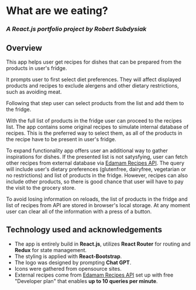 # What are we eating? 
### _A **React.js** portfolio project by Robert Subdysiak_

## Overview

This app helps user get recipes for dishes that can be prepared from the products in user's fridge.

It prompts user to first select diet preferences. They will affect displayed products and recipes to exclude alergens and other dietary restrictions, such as avoiding meat.

Following that step user can select products from the list and add them to the fridge.

With the full list of products in the fridge user can proceed to the recipes list. The app contains some original recipes to simulate internal database of recipes. This is the preferred way to select them, as all of the products in the recipe have to be present in user's fridge.

To expand functionality app offers user an additional way to gather inspirations for dishes. If the presented list is not satysfying, user can fetch other recipes from external database via [Edamam Recipes API](https://www.edamam.com/). The query will include user's dietary preferences (glutenfree, dairyfree, vegetarian or no restrictions) and list of products in the fridge. However, recipes can also include other products, so there is good chance that user will have to pay the visit to the grocery store.

To avoid losing information on reloads, the list of products in the fridge and list of recipes from API are stored in browser's local storage. At any moment user can clear all of the information with a press of a button.

## Technology used and acknowledgements

* The app is entirely build in **React.js**, utilizes **React Router** for routing and **Redux** for state management.
* The styling is applied with **React-Bootstrap**.
* The logo was designed by prompting **Chat GPT**.
* Icons were gathered from opensource sites.
* External recipes come from [Edamam Recipes API](https://www.edamam.com/) set up with free "Developer plan" that enables **up to 10 queries per minute**.

